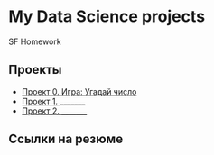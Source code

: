 # My Data Science projects

SF Homework

## Проекты

* [Проект 0. Игра: Угадай число](https://github.com/khav-i/sf_data_science/tree/main/project_0)
* [Проект 1. _______]([___](https://github.com/khav-i/sf_data_science/tree/main/project_1))
* [Проект 2. _______](___)

## Ссылки на резюме

